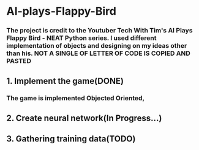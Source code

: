 # AI-plays-Flappy-Bird
### The project is credit to the Youtuber Tech With Tim's AI Plays Flappy Bird - NEAT Python series. I used different implementation of objects and designing on my ideas other than his. NOT A SINGLE OF LETTER OF CODE IS COPIED AND PASTED
## 1. Implement the game(DONE)
### The game is implemented Objected Oriented,
## 2. Create neural network(In Progress...)
## 3. Gathering training data(TODO)
